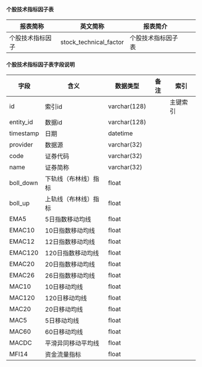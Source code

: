 #### 个股技术指标因子表

|报表简称|英文简称|报表简介|| |
|-----------|--------|--------|-----|-----|
|个股技术指标因子|stock_technical_factor|个股技术指标因子表|||
#### 个股技术指标因子表字段说明
| 字段      | 含义                 | 数据类型     | 备注 | 索引     |
| --------- | -------------------- | ------------ | ---- | -------- |
| id        | 索引id               | varchar(128) |      | 主键索引 |
| entity_id | 数据id               | varchar(128) |      |          |
| timestamp | 日期                 | datetime     |      |          |
| provider  | 数据源               | varchar(32)  |      |          |
| code      | 证券代码             | varchar(32)  |      |          |
| name      | 证券简称             | varchar(32)  |      |          |
| boll_down | 下轨线（布林线）指标 | float        |      |          |
| boll_up   | 上轨线（布林线）指标 | float        |      |          |
| EMA5      | 5日指数移动均线      | float        |      |          |
| EMAC10    | 10日指数移动均线     | float        |      |          |
| EMAC12    | 12日指数移动均线     | float        |      |          |
| EMAC120   | 120日指数移动均线    | float        |      |          |
| EMAC20    | 20日指数移动均线     | float        |      |          |
| EMAC26    | 26日指数移动均线     | float        |      |          |
| MAC10     | 10日移动均线         | float        |      |          |
| MAC120    | 120日移动均线        | float        |      |          |
| MAC20     | 20日移动均线         | float        |      |          |
| MAC5      | 5日移动均线          | float        |      |          |
| MAC60     | 60日移动均线         | float        |      |          |
| MACDC     | 平滑异同移动平均线   | float        |      |          |
| MFI14     | 资金流量指标         | float        |      |          |